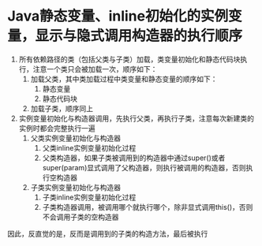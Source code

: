 # Java静态变量、inline初始化的实例变量，显示与隐式调用构造器的执行顺序

1. 所有依赖路径的类（包括父类与子类）加载，类变量初始化和静态代码块执行，注意一个类只会被加载一次，顺序如下：
    1. 加载父类，其中类加载过程中类变量和静态变量的顺序如下：
        1. 静态变量
        2. 静态代码块
    2. 加载子类，顺序同上
2. 实例变量初始化与构造器调用，先执行父类，再执行子类，注意每次新建类的实例时都会完整执行一遍
    1. 父类实例变量初始化与构造器
        1. 父类inline实例变量初始化过程
        2. 父类构造器，如果子类被调用到的构造器中通过super()或者super(param)显式调用了父构造器，则执行被调用的构造器，否则执行空构造器
    2. 子类实例变量初始化与构造器
        1. 子类inline实例变量初始化过程
        2. 子类构造器调用，被调用哪个就执行哪个，除非显式调用this()，否则不会调用子类的空构造器

因此，反直觉的是，反而是调用到的子类的构造方法，最后被执行
